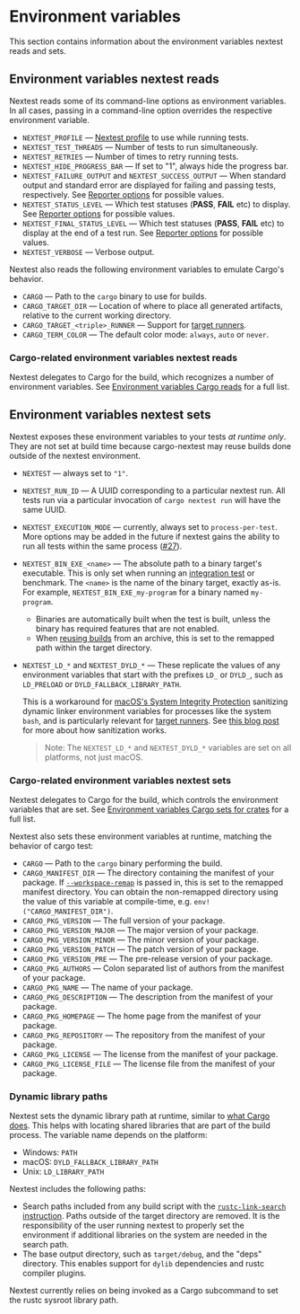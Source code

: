 # Environment variables

This section contains information about the environment variables nextest reads and sets.

## Environment variables nextest reads

Nextest reads some of its command-line options as environment variables. In all cases, passing in a command-line option overrides the respective environment variable.

* `NEXTEST_PROFILE` — [Nextest profile](configuration.md#profiles) to use while running tests.
* `NEXTEST_TEST_THREADS` — Number of tests to run simultaneously.
* `NEXTEST_RETRIES` — Number of times to retry running tests.
* `NEXTEST_HIDE_PROGRESS_BAR` — If set to "1", always hide the progress bar.
* `NEXTEST_FAILURE_OUTPUT` and `NEXTEST_SUCCESS_OUTPUT` — When standard output and standard error are displayed for failing and passing tests, respectively. See [Reporter options](other-options.md#reporter-options) for possible values.
* `NEXTEST_STATUS_LEVEL` — Which test statuses (**PASS**, **FAIL** etc) to display. See [Reporter options](other-options.md#reporter-options) for possible values.
* `NEXTEST_FINAL_STATUS_LEVEL` — Which test statuses (**PASS**, **FAIL** etc) to display at the end of a test run. See [Reporter options](other-options.md#reporter-options) for possible values.
* `NEXTEST_VERBOSE` — Verbose output.

Nextest also reads the following environment variables to emulate Cargo's behavior.

* `CARGO` — Path to the `cargo` binary to use for builds.
* `CARGO_TARGET_DIR` — Location of where to place all generated artifacts, relative to the current working directory.
* `CARGO_TARGET_<triple>_RUNNER` — Support for [target runners](target-runners.md).
* `CARGO_TERM_COLOR` — The default color mode: `always`, `auto` or `never`.

### Cargo-related environment variables nextest reads

Nextest delegates to Cargo for the build, which recognizes a number of environment variables. See [Environment variables Cargo reads](https://doc.rust-lang.org/cargo/reference/environment-variables.html#environment-variables-cargo-reads) for a full list.

## Environment variables nextest sets

Nextest exposes these environment variables to your tests *at runtime only*. They are not set at build time because cargo-nextest may reuse builds done outside of the nextest environment.

* `NEXTEST` — always set to `"1"`.
* `NEXTEST_RUN_ID` — A UUID corresponding to a particular nextest run. All tests run via a particular invocation of `cargo nextest run` will have the same UUID.
* `NEXTEST_EXECUTION_MODE` — currently, always set to `process-per-test`. More options may be added in the future if nextest gains the ability to run all tests within the same process ([#27]).
* `NEXTEST_BIN_EXE_<name>` — The absolute path to a binary target's executable. This is only set when running an [integration test] or benchmark. The `<name>` is the name of the binary target, exactly as-is. For example, `NEXTEST_BIN_EXE_my-program` for a binary named `my-program`.
  * Binaries are automatically built when the test is built, unless the binary has required features that are not enabled.
  * When [reusing builds](reusing-builds.md) from an archive, this is set to the remapped path within the target directory.
* `NEXTEST_LD_*` and `NEXTEST_DYLD_*` — These replicate the values of any environment variables that start with the prefixes `LD_` or `DYLD_`, such as `LD_PRELOAD` or `DYLD_FALLBACK_LIBRARY_PATH`.

  This is a workaround for [macOS's System Integrity Protection](https://developer.apple.com/library/archive/documentation/Security/Conceptual/System_Integrity_Protection_Guide/RuntimeProtections/RuntimeProtections.html) sanitizing dynamic linker environment variables for processes like the system `bash`, and is particularly relevant for [target runners](target-runners.md). See [this blog post](https://briandfoy.github.io/macos-s-system-integrity-protection-sanitizes-your-environment/) for more about how sanitization works.

  > Note: The `NEXTEST_LD_*` and `NEXTEST_DYLD_*` variables are set on all platforms, not just macOS.

[#27]: https://github.com/nextest-rs/nextest/issues/27
[integration test]: https://doc.rust-lang.org/cargo/reference/cargo-targets.html#integration-tests

### Cargo-related environment variables nextest sets

Nextest delegates to Cargo for the build, which controls the environment variables that are set. See [Environment variables Cargo sets for crates](https://doc.rust-lang.org/cargo/reference/environment-variables.html#environment-variables-cargo-sets-for-crates) for a full list.

Nextest also sets these environment variables at runtime, matching the behavior of cargo test:

* `CARGO` — Path to the `cargo` binary performing the build.
* `CARGO_MANIFEST_DIR` — The directory containing the manifest of your package. If [`--workspace-remap`](reusing-builds.md#specifying-a-new-location-for-the-workspace) is passed in, this is set to the remapped manifest directory. You can obtain the non-remapped directory using the value of this variable at compile-time, e.g. `env!("CARGO_MANIFEST_DIR")`.
* `CARGO_PKG_VERSION` — The full version of your package.
* `CARGO_PKG_VERSION_MAJOR` — The major version of your package.
* `CARGO_PKG_VERSION_MINOR` — The minor version of your package.
* `CARGO_PKG_VERSION_PATCH` — The patch version of your package.
* `CARGO_PKG_VERSION_PRE` — The pre-release version of your package.
* `CARGO_PKG_AUTHORS` — Colon separated list of authors from the manifest of your package.
* `CARGO_PKG_NAME` — The name of your package.
* `CARGO_PKG_DESCRIPTION` — The description from the manifest of your package.
* `CARGO_PKG_HOMEPAGE` — The home page from the manifest of your package.
* `CARGO_PKG_REPOSITORY` — The repository from the manifest of your package.
* `CARGO_PKG_LICENSE` — The license from the manifest of your package.
* `CARGO_PKG_LICENSE_FILE` — The license file from the manifest of your package.

### Dynamic library paths

Nextest sets the dynamic library path at runtime, similar to [what Cargo does](https://doc.rust-lang.org/cargo/reference/environment-variables.html#dynamic-library-paths). This helps with locating shared libraries that are part of the build process. The variable name depends on the platform:

* Windows: `PATH`
* macOS: `DYLD_FALLBACK_LIBRARY_PATH`
* Unix: `LD_LIBRARY_PATH`

Nextest includes the following paths:

* Search paths included from any build script with the [`rustc-link-search` instruction]. Paths outside of the target directory are removed. It is the responsibility of the user running nextest to properly set the environment if additional libraries on the system are needed in the search path.
* The base output directory, such as `target/debug`, and the "deps" directory. This enables support for `dylib` dependencies and rustc compiler plugins.

Nextest currently relies on being invoked as a Cargo subcommand to set the rustc sysroot library path.

[`rustc-link-search` instruction]: https://doc.rust-lang.org/cargo/reference/build-scripts.html#rustc-link-search
